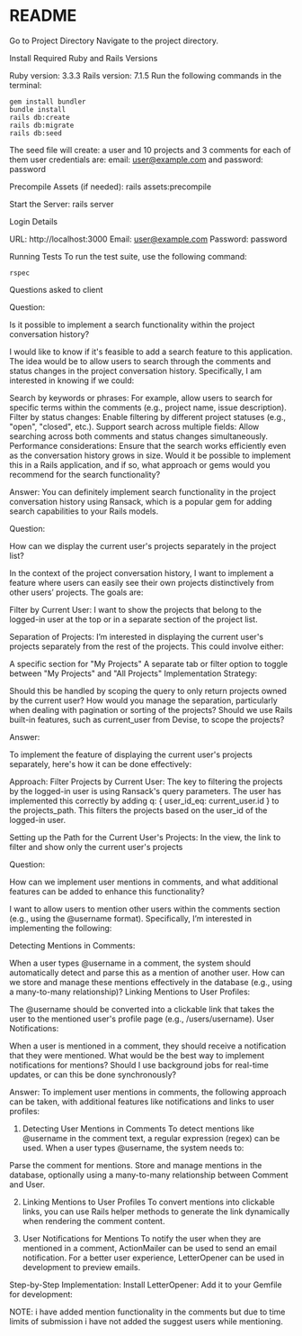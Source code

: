 # README


Go to Project Directory
Navigate to the project directory.

Install Required Ruby and Rails Versions

Ruby version: 3.3.3
Rails version: 7.1.5
Run the following commands in the terminal:

    gem install bundler
    bundle install
    rails db:create
    rails db:migrate
    rails db:seed

The seed file will create:
    a user and 10 projects and 3 comments for each of them
    user credentials are: 
        email: user@example.com and password: password

Precompile Assets (if needed):
    rails assets:precompile


Start the Server:
    rails server


Login Details

URL: http://localhost:3000
Email: user@example.com
Password: password



Running Tests
To run the test suite, use the following command:

    rspec








Questions asked to client


Question:

Is it possible to implement a search functionality within the project conversation history?

I would like to know if it's feasible to add a search feature to this application. The idea would be to allow users to search through the comments and status changes in the project conversation history. Specifically, I am interested in knowing if we could:

Search by keywords or phrases: For example, allow users to search for specific terms within the comments (e.g., project name, issue description).
Filter by status changes: Enable filtering by different project statuses (e.g., "open", "closed", etc.).
Support search across multiple fields: Allow searching across both comments and status changes simultaneously.
Performance considerations: Ensure that the search works efficiently even as the conversation history grows in size.
Would it be possible to implement this in a Rails application, and if so, what approach or gems would you recommend for the search functionality?




Answer: 
You can definitely implement search functionality in the project conversation history using Ransack, which is a popular gem for adding search capabilities to your Rails models.









Question:

How can we display the current user's projects separately in the project list?

In the context of the project conversation history, I want to implement a feature where users can easily see their own projects distinctively from other users’ projects. The goals are:

Filter by Current User: I want to show the projects that belong to the logged-in user at the top or in a separate section of the project list.

Separation of Projects: I’m interested in displaying the current user's projects separately from the rest of the projects. This could involve either:

A specific section for "My Projects"
A separate tab or filter option to toggle between "My Projects" and "All Projects"
Implementation Strategy:

Should this be handled by scoping the query to only return projects owned by the current user?
How would you manage the separation, particularly when dealing with pagination or sorting of the projects?
Should we use Rails built-in features, such as current_user from Devise, to scope the projects?





Answer: 

To implement the feature of displaying the current user's projects separately, here's how it can be done effectively:

Approach:
Filter Projects by Current User: The key to filtering the projects by the logged-in user is using Ransack's query parameters. The user has implemented this correctly by adding q: { user_id_eq: current_user.id } to the projects_path. This filters the projects based on the user_id of the logged-in user.

Setting up the Path for the Current User's Projects: In the view, the link to filter and show only the current user's projects








Question:

How can we implement user mentions in comments, and what additional features can be added to enhance this functionality?

I want to allow users to mention other users within the comments section (e.g., using the @username format). Specifically, I’m interested in implementing the following:

Detecting Mentions in Comments:

When a user types @username in a comment, the system should automatically detect and parse this as a mention of another user.
How can we store and manage these mentions effectively in the database (e.g., using a many-to-many relationship)?
Linking Mentions to User Profiles:

The @username should be converted into a clickable link that takes the user to the mentioned user's profile page (e.g., /users/username).
User Notifications:

When a user is mentioned in a comment, they should receive a notification that they were mentioned.
What would be the best way to implement notifications for mentions? Should I use background jobs for real-time updates, or can this be done synchronously?





Answer:
To implement user mentions in comments, the following approach can be taken, with additional features like notifications and links to user profiles:

1. Detecting User Mentions in Comments
To detect mentions like @username in the comment text, a regular expression (regex) can be used. When a user types @username, the system needs to:

Parse the comment for mentions.
Store and manage mentions in the database, optionally using a many-to-many relationship between Comment and User.

2. Linking Mentions to User Profiles
To convert mentions into clickable links, you can use Rails helper methods to generate the link dynamically when rendering the comment content.

3. User Notifications for Mentions
To notify the user when they are mentioned in a comment, ActionMailer can be used to send an email notification. For a better user experience, LetterOpener can be used in development to preview emails.

Step-by-Step Implementation:
Install LetterOpener: Add it to your Gemfile for development:




NOTE:
i have added mention functionality in the comments but due to time limits of submission i have not added the suggest users while mentioning.
